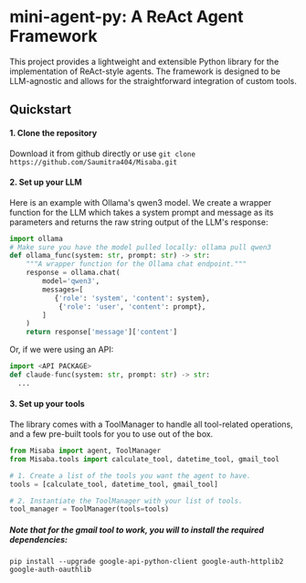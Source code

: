 # mini-agent-py: A ReAct Agent Framework

This project provides a lightweight and extensible Python library for the implementation of ReAct-style agents. The framework is designed to be LLM-agnostic and allows for the straightforward integration of custom tools.

## Quickstart

#### 1. Clone the repository

Download it from github directly or use 
```git clone https://github.com/Saumitra404/Misaba.git```

#### 2. Set up your LLM

Here is an example with Ollama's qwen3 model. We create a wrapper function for the LLM which takes a system prompt and message as its parameters and returns the raw string output of the LLM's response:
```python
import ollama
# Make sure you have the model pulled locally: ollama pull qwen3
def ollama_func(system: str, prompt: str) -> str:
    """A wrapper function for the Ollama chat endpoint."""
    response = ollama.chat(
        model='qwen3',
        messages=[
           {'role': 'system', 'content': system},
            {'role': 'user', 'content': prompt},
        ]
    )
    return response['message']['content']
```

Or, if we were using an API:
```python
import <API PACKAGE>
def claude-func(system: str, prompt: str) -> str:
  ...
```
  
#### 3. Set up your tools

The library comes with a ToolManager to handle all tool-related operations, and a few pre-built tools for you to use out of the box.
```python
from Misaba import agent, ToolManager
from Misaba.tools import calculate_tool, datetime_tool, gmail_tool

# 1. Create a list of the tools you want the agent to have.
tools = [calculate_tool, datetime_tool, gmail_tool]

# 2. Instantiate the ToolManager with your list of tools.
tool_manager = ToolManager(tools=tools)
```

##### Note that for the gmail tool to work, you will to install the required dependencies:
```pip install --upgrade google-api-python-client google-auth-httplib2 google-auth-oauthlib```

